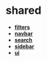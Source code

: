 <!-- generated by markdown-notes-tree -->

# shared

<!-- optional markdown-notes-tree directory description starts here -->

<!-- optional markdown-notes-tree directory description ends here -->

- [**filters**](filters)
- [**navbar**](navbar)
- [**search**](search)
- [**sidebar**](sidebar)
- [**ui**](ui)

